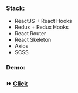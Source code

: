 ### Stack:
* ReactJS + React Hooks
* Redux + Redux Hooks
* React Router 
* React Skeleton
* Axios
* SCSS

### Demo:
### :fast_forward: [Click](https://react-pizza-my.herokuapp.com)
